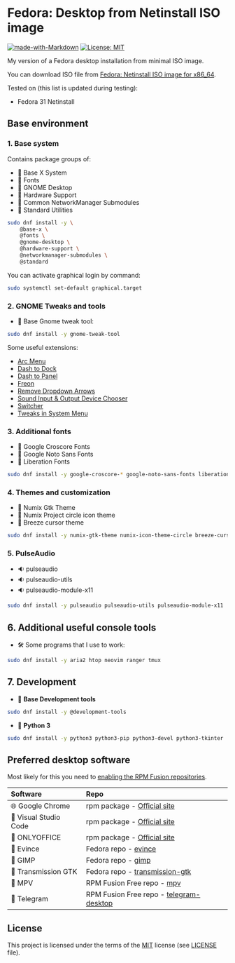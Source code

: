# Fedora: Desktop from Netinstall ISO image

[![made-with-Markdown](https://img.shields.io/badge/Made%20with-Markdown-2d2d2d.svg)](http://commonmark.org)
[![License: MIT](https://img.shields.io/badge/License-MIT-green.svg)](https://opensource.org/licenses/MIT)

My version of a Fedora desktop installation from minimal ISO image.

You can download ISO file from [Fedora: Netinstall ISO image for x86_64](https://getfedora.org/ru/server/download/).

Tested on (this list is updated during testing):

* Fedora 31 Netinstall

## Base environment

### 1. Base system

Contains package groups of:

* :checkered_flag: Base X System
* :checkered_flag: Fonts
* :checkered_flag: GNOME Desktop
* :checkered_flag: Hardware Support
* :checkered_flag: Common NetworkManager Submodules
* :checkered_flag: Standard Utilities

```bash
sudo dnf install -y \
    @base-x \
    @fonts \
    @gnome-desktop \
    @hardware-support \
    @networkmanager-submodules \
    @standard
```

You can activate graphical login by command:

```bash
sudo systemctl set-default graphical.target
```

### 2. GNOME Tweaks and tools

* :wrench: Base Gnome tweak tool:

```bash
sudo dnf install -y gnome-tweak-tool
```

Some useful extensions:

* [Arc Menu](https://extensions.gnome.org/extension/1228/arc-menu/)
* [Dash to Dock](https://extensions.gnome.org/extension/307/dash-to-dock/)
* [Dash to Panel](https://extensions.gnome.org/extension/1160/dash-to-panel/)
* [Freon](https://extensions.gnome.org/extension/841/freon/)
* [Remove Dropdown Arrows](https://extensions.gnome.org/extension/800/remove-dropdown-arrows/)
* [Sound Input & Output Device Chooser](https://extensions.gnome.org/extension/906/sound-output-device-chooser/)
* [Switcher](https://extensions.gnome.org/extension/973/switcher/)
* [Tweaks in System Menu](https://extensions.gnome.org/extension/1653/tweaks-in-system-menu/)

### 3. Additional fonts

* :pencil: Google Croscore Fonts
* :pencil: Google Noto Sans Fonts
* :pencil: Liberation Fonts

```bash
sudo dnf install -y google-croscore-* google-noto-sans-fonts liberation-fonts
```

### 4. Themes and customization

* :art: Numix Gtk Theme
* :art: Numix Project circle icon theme
* :art: Breeze cursor theme

```bash
sudo dnf install -y numix-gtk-theme numix-icon-theme-circle breeze-cursor-theme
```

### 5. PulseAudio

* :sound: pulseaudio
* :sound: pulseaudio-utils
* :sound: pulseaudio-module-x11

```bash
sudo dnf install -y pulseaudio pulseaudio-utils pulseaudio-module-x11
```

## 6. Additional useful console tools

* :hammer_and_wrench: Some programs that I use to work:

```bash
sudo dnf install -y aria2 htop neovim ranger tmux
```

## 7. Development

* :wrench: **Base Development tools**

```bash
sudo dnf install -y @development-tools
```

* :wrench: **Python 3**

```bash
sudo dnf install -y python3 python3-pip python3-devel python3-tkinter
```

## Preferred desktop software

Most likely for this you need to [enabling the RPM Fusion repositories](https://docs.fedoraproject.org/en-US/quick-docs/setup_rpmfusion/).

| Software                             | Repo                                                                                  |
| :----------------------------------- | :------------------------------------------------------------------------------------ |
| :globe_with_meridians: Google Chrome | rpm package - [Official site](https://www.google.com/intl/en_us/chrome/)              |
| :memo: Visual Studio Code            | rpm package - [Official site](https://code.visualstudio.com/)                         |
| :page_facing_up: ONLYOFFICE          | rpm package - [Official site](https://www.onlyoffice.com/)                            |
| :page_facing_up: Evince              | Fedora repo - [evince](https://pkgs.org/download/evince)                              |
| :art: GIMP                           | Fedora repo - [gimp](https://pkgs.org/download/gimp)                                  |
| :file_folder: Transmission GTK       | Fedora repo - [transmission-gtk](https://pkgs.org/download/transmission-gtk)          |
| :movie_camera: MPV                   | RPM Fusion Free repo - [mpv](https://pkgs.org/download/mpv)                           |
| :speech_balloon: Telegram            | RPM Fusion Free repo - [telegram-desktop](https://pkgs.org/download/telegram-desktop) |

## License

This project is licensed under the terms of the [MIT](https://opensource.org/licenses/MIT) license (see [LICENSE](<https://github.com/zsxoff/fedora-desktop/blob/master/LICENSE>) file).

